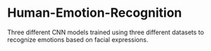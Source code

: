 # Human-Emotion-Recognition
Three different CNN models trained using three different datasets to recognize emotions based on facial expressions.
